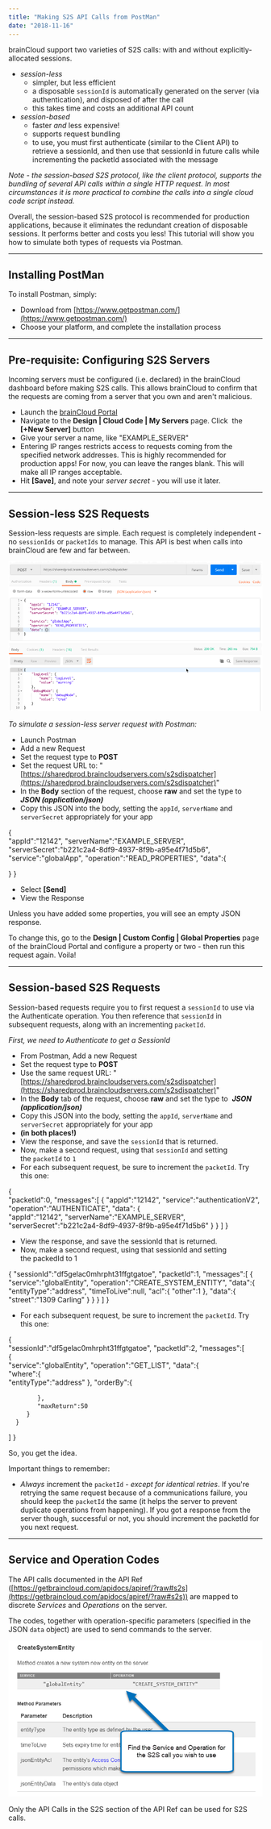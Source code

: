 ```yaml
---
title: "Making S2S API Calls from PostMan"
date: "2018-11-16"
---
```


brainCloud support two varieties of S2S calls: with and without explicitly-allocated sessions.

- _session-less_
    - simpler, but less efficient
    - a disposable `sessionId` is automatically generated on the server (via authentication), and disposed of after the call
    - this takes time and costs an additional API count
- _session-based_
    - faster _and_ less expensive!
    - supports request bundling
    - to use, you must first authenticate (similar to the Client API) to retrieve a sessionId, and then use that sessionId in future calls while incrementing the packetId associated with the message

_Note - the session-based S2S protocol, like the client protocol, supports the bundling of several API calls within a single HTTP request. In most circumstances it is more practical to combine the calls into a single cloud code script instead._ 

Overall, the session-based S2S protocol is recommended for production applications, because it eliminates the redundant creation of disposable sessions. It performs better and costs you less! This tutorial will show you how to simulate both types of requests via Postman.

* * *

## Installing PostMan

To install Postman, simply:

- Download from [https://www.getpostman.com/](https://www.getpostman.com/)
- Choose your platform, and complete the installation process

* * *

## Pre-requisite: Configuring S2S Servers

Incoming servers must be configured (i.e. declared) in the brainCloud dashboard before making S2S calls. This allows brainCloud to confirm that the requests are coming from a server that you own and aren't malicious.

- Launch the [brainCloud Portal](https://portal.braincloudservers.com)
- Navigate to the **Design | Cloud Code | My Servers** page. Click  the **\[+New Server\]** button
- Give your server a name, like "EXAMPLE\_SERVER"
- Entering IP ranges restricts access to requests coming from the specified network addresses. This is highly recommended for production apps! For now, you can leave the ranges blank. This will make all IP ranges acceptable.
- Hit **\[Save\]**, and note your _server secret_ - you will use it later.

* * *

## Session-less S2S Requests

Session-less requests are simple. Each request is completely independent - no `sessionIds` or `packetIds` to manage. This API is best when calls into brainCloud are few and far between.

[![](images/2018-11-17_17-16-51.png)](https://getbraincloud.com/apidocs/wp-content/uploads/2018/11/2018-11-17_17-16-51.png)

_To simulate a session-less server request with Postman:_

- Launch Postman
- Add a new Request
- Set the request type to **POST**
- Set the request URL to: "[https://sharedprod.braincloudservers.com/s2sdispatcher](https://sharedprod.braincloudservers.com/s2sdispatcher)"
- In the **Body** section of the request, choose **raw** and set the type to **_JSON (application/json)_**
- Copy this JSON into the body, setting the `appId`, `serverName` and `serverSecret` appropriately for your app

{  
   "appId":"12142",
   "serverName":"EXAMPLE\_SERVER",
   "serverSecret":"b221c2a4-8df9-4937-8f9b-a95e4f71d5b6",
   "service":"globalApp",
   "operation":"READ\_PROPERTIES",
   "data":{  

   }
}

- Select **\[Send\]**
- View the Response

Unless you have added some properties, you will see an empty JSON response.

To change this, go to the **Design | Custom Config | Global Properties** page of the brainCloud Portal and configure a property or two - then run this request again. Voila!

* * *

## Session-based S2S Requests

Session-based requests require you to first request a `sessionId` to use via the Authenticate operation. You then reference that `sessionId` in subsequent requests, along with an incrementing `packetId`.

_First, we need to Authenticate to get a SessionId_

- From Postman, Add a new Request
- Set the request type to **POST**
- Use the same request URL: "[https://sharedprod.braincloudservers.com/s2sdispatcher](https://sharedprod.braincloudservers.com/s2sdispatcher)"
- In the **Body** tab of the request, choose **raw** and set the type to  **_JSON (application/json)_**
- Copy this JSON into the body, setting the `appId`, `serverName` and `serverSecret` appropriately for your app
- **(in both places!)**
- View the response, and save the `sessionId` that is returned.
- Now, make a second request, using that `sessionId` and setting the `packetId` to `1`
- For each subsequent request, be sure to increment the `packetId`. Try this one:

{  
   "packetId":0,
   "messages":\[
       {
         "appId":"12142",
         "service":"authenticationV2",
         "operation":"AUTHENTICATE",
         "data": {  
            "appId":"12142",
            "serverName":"EXAMPLE\_SERVER",
            "serverSecret":"b221c2a4-8df9-4937-8f9b-a95e4f71d5b6"
          }
       }
   \]
}

- View the response, and save the sessionId that is returned.
- Now, make a second request, using that sessionId and setting the packedId to 1

{
   "sessionId":"df5gelac0mhrpht31ffgtgatoe",
   "packetId":1,
   "messages":\[
      {
         "service":"globalEntity",
         "operation":"CREATE\_SYSTEM\_ENTITY",
         "data":{
            "entityType":"address",
            "timeToLive":null,
            "acl":{
               "other":1
            },
            "data":{
               "street":"1309 Carling"
            }
         }
      }
   \]
}

- For each subsequent request, be sure to increment the `packetId`. Try this one:

{  
   "sessionId":"df5gelac0mhrpht31ffgtgatoe",
   "packetId":2,
   "messages":\[  
      {  
         "service":"globalEntity",
         "operation":"GET\_LIST",
         "data":{  
            "where":{  
               "entityType":"address"
            },
            "orderBy":{  

            },
            "maxReturn":50
         }
      }
   \]
}

So, you get the idea.

Important things to remember:

- _Always_ increment the `packetId` - _except for identical retries_. If you're retrying the same request because of a communications failure, you should keep the `packetId` the same (it helps the server to prevent duplicate operations from happening). If you got a response from the server though, successful or not, you should increment the packetId for you next request.

* * *

## Service and Operation Codes

The API calls documented in the API Ref ([https://getbraincloud.com/apidocs/apiref/?raw#s2s](https://getbraincloud.com/apidocs/apiref/?raw#s2s)) are mapped to discrete _Services_ and _Operations_ on the server.

The codes, together with operation-specific parameters (specified in the JSON `data` object) are used to send commands to the server.

[![](images/APIRef.png)](https://getbraincloud.com/apidocs/wp-content/uploads/2018/11/APIRef.png)

Only the API Calls in the S2S section of the API Ref can be used for S2S calls.
